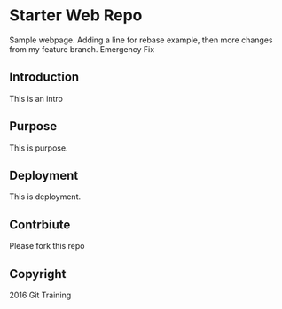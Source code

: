 # Starter Web Repo

Sample webpage. Adding a line for rebase example, then more changes from my feature branch. Emergency Fix

## Introduction

This is an intro

## Purpose

This is purpose.

## Deployment

This is deployment.

## Contrbiute

Please fork this repo

## Copyright

2016 Git Training